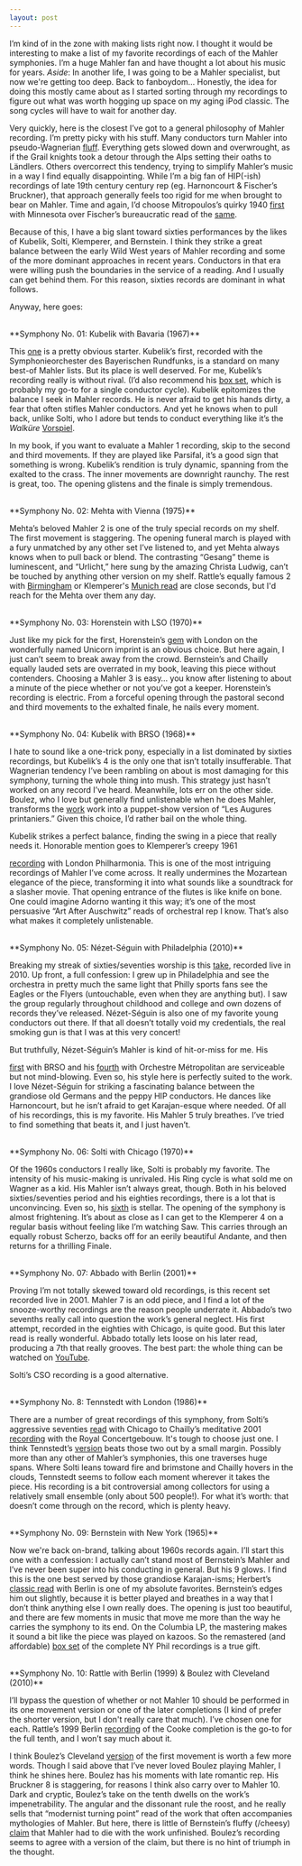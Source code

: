 ```yaml
---
layout: post
---
```


I’m kind of in the zone with making lists right now. I thought it would be interesting to make a list of my favorite recordings of each of the Mahler symphonies. I’m a huge Mahler fan and have thought a lot about his music for years. *Aside*: In another life, I was going to be a Mahler specialist, but now we're getting too deep. Back to fanboydom... Honestly, the idea for doing this mostly came about as I started sorting through my recordings to figure out what was worth hogging up space on my aging iPod classic. The song cycles will have to wait for another day.

Very quickly, here is the closest I’ve got to a general philosophy of Mahler recording. I’m pretty picky with his stuff. Many conductors turn Mahler into pseudo-Wagnerian <a href="https://www.youtube.com/watch?v=nW0nAM2-2tM" target="blank">fluff</a>. Everything gets slowed down and overwrought, as if the Grail knights took a detour through the Alps setting their oaths to Ländlers. Others overcorrect this tendency, trying to simplify Mahler’s music in a way I find equally disappointing. While I’m a big fan of HIP(-ish) recordings of late 19th century century rep (eg. Harnoncourt & Fischer’s Bruckner), that approach generally feels too rigid for me when brought to bear on Mahler. Time and again, I’d choose Mitropoulos’s quirky 1940  <a href="https://www.youtube.com/watch?v=SHhUjT9cOpw" target="blank">first</a> with Minnesota over Fischer’s bureaucratic read of the <a href="https://www.youtube.com/watch?v=FSNy8cVZbZY&list=RDFSNy8cVZbZY#t=0" target="blank">same</a>.

Because of this, I have a big slant toward sixties performances by the likes of Kubelik, Solti, Klemperer, and Bernstein. I think they strike a great balance between the early Wild West years of Mahler recording and some of the more dominant approaches in recent years. Conductors in that era were willing push the boundaries in the service of a reading. And I usually can get behind them. For this reason, sixties records are dominant in what follows.

Anyway, here goes:

<br>
**Symphony No. 01: Kubelik with Bavaria (1967)**

This  <a href="https://www.youtube.com/watch?v=_ksxWkogTro" target="blank">one</a> is a pretty obvious starter. Kubelik’s first, recorded with the Symphonieorchester des Bayerischen Rundfunks, is a standard on many best-of Mahler lists. But its place is well deserved. For me, Kubelik’s recording really is without rival. (I’d also recommend his <a href="http://www.amazon.com/Mahler-10-Symphonies-Gustav/dp/B00004SA86/ref=sr_1_1?ie=UTF8&qid=1460571664&sr=8-1&keywords=kubelik+mahler" target="blank">box set</a>, which is probably my go-to for a single conductor cycle). Kubelik epitomizes the balance I seek in Mahler records. He is never afraid to get his hands dirty, a fear that often stifles Mahler conductors. And yet he knows when to pull back, unlike Solti, who I adore but tends to conduct everything like it’s the *Walküre* <a href="https://www.youtube.com/watch?v=SFn29Y9J0fU" target="blank">Vorspiel</a>.

In my book, if you want to evaluate a Mahler 1 recording, skip to the second and third movements. If they are played like Parsifal, it’s a good sign that something is wrong. Kubelik’s rendition is truly dynamic, spanning from the exalted to the crass. The inner movements are downright raunchy. The rest is great, too. The opening glistens and the finale is simply tremendous.

<br>
**Symphony No. 02: Mehta with Vienna (1975)**

Mehta’s beloved Mahler 2 is one of the truly special records on my shelf. The first movement is staggering. The opening funeral march is played with a fury unmatched by any other set I’ve listened to, and yet Mehta always knows when to pull back or blend. The contrasting “Gesang” theme is luminescent, and “Urlicht,” here sung by the amazing Christa Ludwig, can’t be touched by anything other version on my shelf. Rattle’s equally famous 2 with <a href="hhttps://www.youtube.com/watch?v=BwRPYijLygA" target="blank">Birmingham</a> or Klemperer's <a href="https://www.youtube.com/watch?v=D7xcgOQK7cc" target="blank">Munich read</a> are close seconds, but I'd reach for the Mehta over them any day.

<br>
**Symphony No. 03: Horenstein with LSO (1970)**

Just like my pick for the first, Horenstein’s <a href="https://www.youtube.com/watch?v=MoJHmLPZO9k" target="blank">gem</a> with London on the wonderfully named Unicorn imprint is an obvious choice. But here again, I just can’t seem to break away from the crowd. Bernstein’s and Chailly equally lauded sets are overrated in my book, leaving this piece without contenders. Choosing a Mahler 3 is easy… you know after listening to about a minute of the piece whether or not you’ve got a keeper. Horenstein’s recording is electric. From a forceful opening through the pastoral second and third movements to the exhalted finale, he nails every moment.

<br>
**Symphony No. 04: Kubelik with BRSO (1968)**

I hate to sound like a one-trick pony, especially in a list dominated by sixties recordings, but Kubelik’s 4 is the only one that isn’t totally insufferable. That Wagnerian tendency I’ve been rambling on about is most damaging for this symphony, turning the whole thing into mush. This strategy just hasn’t worked on any record I’ve heard. Meanwhile, lots err on the other side. Boulez, who I love but generally find unlistenable when he does Mahler, transforms the <a href="https://www.youtube.com/watch?v=p6vLwjD41rg" target="blank">work</a> work into a puppet-show version of “Les Augures printaniers.” Given this choice, I’d rather bail on the whole thing.

Kubelik strikes a perfect balance, finding the swing in a piece that really needs it. Honorable mention goes to Klemperer’s creepy 1961

 <a href="https://www.youtube.com/watch?v=wtYXYFDkxLo" target="blank">recording</a> with London Philharmonia. This is one of the most intriguing recordings of Mahler I’ve come across. It really undermines the Mozartean elegance of the piece, transforming it into what sounds like a soundtrack for a slasher movie. That opening entrance of the flutes is like knife on bone. One could imagine Adorno wanting it this way; it’s one of the most persuasive “Art After Auschwitz” reads of orchestral rep I know. That’s also what makes it completely unlistenable.

<br>
**Symphony No. 05: Nézet-Séguin with Philadelphia (2010)**

Breaking my streak of sixties/seventies worship is this <a href="hhttps://www.youtube.com/watch?v=RkS_Z7wyvNE" target="blank">take</a>, recorded live in 2010. Up front, a full confession: I grew up in Philadelphia and see the orchestra in pretty much the same light that Philly sports fans see the Eagles or the Flyers (untouchable, even when they are anything but). I saw the group regularly throughout childhood and college and own dozens of records they’ve released. Nézet-Séguin is also one of my favorite young conductors out there. If that all doesn’t totally void my credentials, the real smoking gun is that I was at this very concert!

But truthfully, Nézet-Séguin’s Mahler is kind of hit-or-miss for me. His 



 <a href="http://www.amazon.com/Mahler-Symphony-Symphonieorchester-Bayersichen-Rundfunks/dp/B01AJ0JKAQ/ref=sr_1_1?ie=UTF8&qid=1460572193&sr=8-1&keywords=nezet+seguin+mahler+1" target="blank">first</a> with BRSO and his <a href="http://www.amazon.com/Mahler-Symphony-No-4-G/dp/B0001M1JHK/ref=sr_1_1?ie=UTF8&qid=1460572211&sr=8-1&keywords=nezet+seguin+mahler+4" target="blank">fourth</a> with Orchestre Métropolitan are serviceable but not mind-blowing. Even so, his style here is perfectly suited to the work. I love Nézet-Séguin for striking a fascinating balance between the grandiose old Germans and the peppy HIP conductors. He dances like Harnoncourt, but he isn’t afraid to get Karajan-esque where needed. Of all of his recordings, this is my favorite. His Mahler 5 truly breathes. I’ve tried to find something that beats it, and I just haven’t.

<br>
**Symphony No. 06: Solti with Chicago (1970)**

Of the 1960s conductors I really like, Solti is probably my favorite. The intensity of his music-making is unrivaled. His Ring cycle is what sold me on Wagner as a kid. His Mahler isn’t always great, though. Both in his beloved sixties/seventies period and his eighties recordings, there is a lot that is unconvincing. Even so, his <a href="https://www.amazon.com/Symphony-6-Gustav-Mahler/dp/B000025OPA" target="blank">sixth</a> is stellar. The opening of the symphony is almost frightening. It’s about as close as I can get to the Klemperer 4 on a regular basis without feeling like I’m watching Saw. This carries through an equally robust Scherzo, backs off for an eerily beautiful Andante, and then returns for a thrilling Finale.

<br>
**Symphony No. 07: Abbado with Berlin (2001)**

Proving I’m not totally skewed toward old recordings, is this recent set recorded live in 2001. Mahler 7 is an odd piece, and I find a lot of the snooze-worthy recordings are the reason people underrate it. Abbado’s two sevenths really call into question the work’s general neglect. His first attempt, recorded in the eighties with Chicago, is quite good. But this later read is really wonderful. Abbado totally lets loose on his later read, producing a 7th that really grooves. The best part: the whole thing can be watched on <a href="https://www.youtube.com/watch?v=QdxvC7NNSLQA" target="blank">YouTube</a>.

Solti’s CSO recording is a good alternative.

<br>
**Symphony No. 8: Tennstedt with London (1986)**

There are a number of great recordings of this symphony, from Solti’s aggressive seventies <a href="http://www.amazon.com/Mahler-Symphony-No-Thousand/dp/B000E6EGYQ/ref=sr_1_1?ie=UTF8&qid=1460572458&sr=8-1&keywords=solti+mahler+8" target="blank">read</a> with Chicago to Chailly’s meditative 2001 <a href="https://www.youtube.com/watch?v=pQh_bPZWh8k" target="blank">recording</a> with the Royal Concertgebouw. It's tough to choose just one. I think Tennstedt’s <a href="https://www.youtube.com/watch?v=pu-byRXGiE4" target="blank">version</a> beats those two out by a small margin. Possibly more than any other of Mahler’s symphonies, this one traverses huge spans. Where Solti leans toward fire and brimstone and Chailly hovers in the clouds, Tennstedt seems to follow each moment wherever it takes the piece. His recording is a bit controversial among collectors for using a relatively small ensemble (only about 500 people!). For what it’s worth: that doesn’t come through on the record, which is plenty heavy.

<br>
**Symphony No. 09: Bernstein with New York (1965)**

Now we're back on-brand, talking about 1960s records again. I’ll start this one with a confession: I actually can’t stand most of Bernstein’s Mahler and I’ve never been super into his conducting in general. But his 9 glows. I find this is the one best served by those grandiose Karajan-isms; Herbert’s <a href="https://www.youtube.com/watch?v=NwwhZGtcnSM" target="blank">classic read</a> with Berlin is one of my absolute favorites. Bernstein’s edges him out slightly, because it is better played and breathes in a way that I don’t think anything else I own really does. The opening is just too beautiful, and there are few moments in music that move me more than the way he carries the symphony to its end. On the Columbia LP, the mastering makes it sound a bit like the piece was played on kazoos. So the remastered (and affordable) <a href="http://www.amazon.com/Mahler-Complete-Symphonies-Gustav/dp/B005SJIP1E/ref=sr_1_3?ie=UTF8&qid=1460487951&sr=8-3&keywords=bernstein+mahler+new+york" target="blank">box set</a> of the complete NY Phil recordings is a true gift.

<br>
**Symphony No. 10: Rattle with Berlin (1999) & Boulez with Cleveland (2010)**

I’ll bypass the question of whether or not Mahler 10 should be performed in its one movement version or one of the later completions (I kind of prefer the shorter version, but I don't really care that much). I’ve chosen one for each. Rattle’s 1999 Berlin <a href="https://www.youtube.com/watch?v=4fu3dqBKDxU" target="blank">recording</a> of the Cooke completion is the go-to for the full tenth, and I won’t say much about it.

I think Boulez’s Cleveland <a href="https://www.youtube.com/watch?v=8PQT5IK8mwA" target="blank">version</a> of the first movement is worth a few more words. Though I said above that I’ve never loved Boulez playing Mahler, I think he shines here. Boulez has his moments with late romantic rep. His Bruckner 8 is staggering, for reasons I think also carry over to Mahler 10. Dark and cryptic, Boulez’s take on the tenth dwells on the work’s impenetrability. The angular and the dissonant rule the roost, and he really sells that “modernist turning point” read of the work that often accompanies mythologies of Mahler. But here, there is little of Bernstein’s fluffy (/cheesy) <a href="http://www.leonardbernstein.com/cond_mahler.htm" target="blank">claim</a> that Mahler had to die with the work unfinished. Boulez’s recording seems to agree with a version of the claim, but there is no hint of triumph in the thought.
